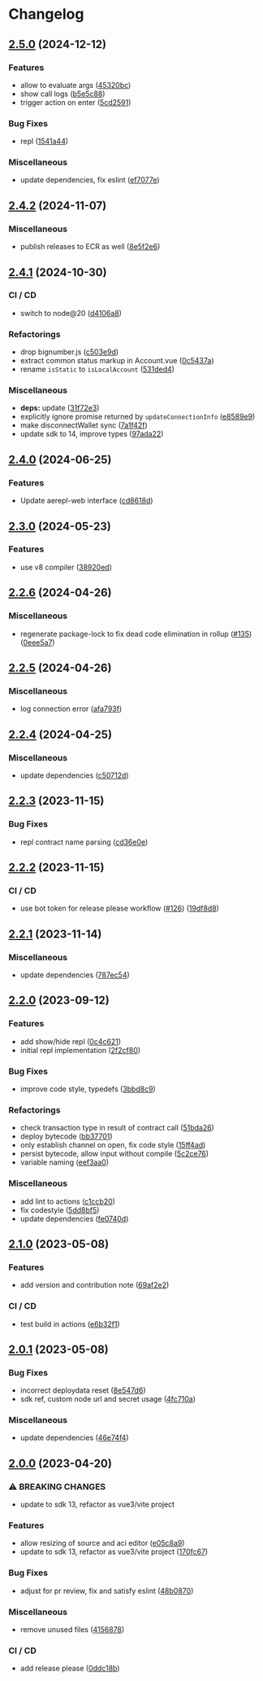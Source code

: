 # Changelog

## [2.5.0](https://github.com/aeternity/aepp-contracts/compare/v2.4.2...v2.5.0) (2024-12-12)


### Features

* allow to evaluate args ([45320bc](https://github.com/aeternity/aepp-contracts/commit/45320bc79d8ddff806032a83a9242a3f85f4a2ac))
* show call logs ([b5e5c88](https://github.com/aeternity/aepp-contracts/commit/b5e5c8891d020909e4cf23bb2e6bffcbccfbafc2))
* trigger action on enter ([5cd2591](https://github.com/aeternity/aepp-contracts/commit/5cd2591b707548e5266eb82b38050419714b3ebd))


### Bug Fixes

* repl ([1541a44](https://github.com/aeternity/aepp-contracts/commit/1541a44ff7df18db7e41df0a03b8b4c52ffc26a1))


### Miscellaneous

* update dependencies, fix eslint ([ef7077e](https://github.com/aeternity/aepp-contracts/commit/ef7077ed3d9761a2cbb466c7114d1a8cec9be3be))

## [2.4.2](https://github.com/aeternity/aepp-contracts/compare/v2.4.1...v2.4.2) (2024-11-07)


### Miscellaneous

* publish releases to ECR as well ([8e5f2e6](https://github.com/aeternity/aepp-contracts/commit/8e5f2e6ee5e5a251d0322fc287d921a5ae9e2fda))

## [2.4.1](https://github.com/aeternity/aepp-contracts/compare/v2.4.0...v2.4.1) (2024-10-30)


### CI / CD

* switch to node@20 ([d4106a8](https://github.com/aeternity/aepp-contracts/commit/d4106a84f08e5379d999539fb01cf5ff3929e87b))


### Refactorings

* drop bignumber.js ([c503e9d](https://github.com/aeternity/aepp-contracts/commit/c503e9daab8cf47a9076fdad35e7971948bbefd9))
* extract common status markup in Account.vue ([0c5437a](https://github.com/aeternity/aepp-contracts/commit/0c5437af7c2ece5fb9d30fb6dac694115dbe5629))
* rename `isStatic` to `isLocalAccount` ([531ded4](https://github.com/aeternity/aepp-contracts/commit/531ded4d562cd6883c8cbd9d151ce6eb1bd38b69))


### Miscellaneous

* **deps:** update ([31f72e3](https://github.com/aeternity/aepp-contracts/commit/31f72e310e5f29b5a00df3223d9895f70cf3acee))
* explicitly ignore promise returned by `updateConnectionInfo` ([e8589e9](https://github.com/aeternity/aepp-contracts/commit/e8589e92f33f004f31a551adeb974d072fbfa29e))
* make disconnectWallet sync ([7a1f42f](https://github.com/aeternity/aepp-contracts/commit/7a1f42f9a269f7d0e89e44beee84a5ec2708e998))
* update sdk to 14, improve types ([97ada22](https://github.com/aeternity/aepp-contracts/commit/97ada2281f5bfcbd62cafa36710e61029e015ecd))

## [2.4.0](https://github.com/aeternity/aepp-contracts/compare/v2.3.0...v2.4.0) (2024-06-25)


### Features

* Update aerepl-web interface ([cd8618d](https://github.com/aeternity/aepp-contracts/commit/cd8618d582cddd04e2070ca2aaa27667e930a868))

## [2.3.0](https://github.com/aeternity/aepp-contracts/compare/v2.2.6...v2.3.0) (2024-05-23)


### Features

* use v8 compiler ([38920ed](https://github.com/aeternity/aepp-contracts/commit/38920ed38fc0541f794878c6a86fda9dc3bae877))

## [2.2.6](https://github.com/aeternity/aepp-contracts/compare/v2.2.5...v2.2.6) (2024-04-26)


### Miscellaneous

* regenerate package-lock to fix dead code elimination in rollup ([#135](https://github.com/aeternity/aepp-contracts/issues/135)) ([0eee5a7](https://github.com/aeternity/aepp-contracts/commit/0eee5a714532ccfaccb1ee2862092762add03a28))

## [2.2.5](https://github.com/aeternity/aepp-contracts/compare/v2.2.4...v2.2.5) (2024-04-26)


### Miscellaneous

* log connection error ([afa793f](https://github.com/aeternity/aepp-contracts/commit/afa793fcdd3996f626d0cc311cf04b802fcb95df))

## [2.2.4](https://github.com/aeternity/aepp-contracts/compare/v2.2.3...v2.2.4) (2024-04-25)


### Miscellaneous

* update dependencies ([c50712d](https://github.com/aeternity/aepp-contracts/commit/c50712d44037a9a497fb926ab4899bdc649b2edb))

## [2.2.3](https://github.com/aeternity/aepp-contracts/compare/v2.2.2...v2.2.3) (2023-11-15)


### Bug Fixes

* repl contract name parsing ([cd36e0e](https://github.com/aeternity/aepp-contracts/commit/cd36e0e6a9b398ae713a9301432940e70617d527))

## [2.2.2](https://github.com/aeternity/aepp-contracts/compare/v2.2.1...v2.2.2) (2023-11-15)


### CI / CD

* use bot token for release please workflow ([#126](https://github.com/aeternity/aepp-contracts/issues/126)) ([19df8d8](https://github.com/aeternity/aepp-contracts/commit/19df8d82f0c3ddc4846c644ca9176afb45f0988d))

## [2.2.1](https://github.com/aeternity/aepp-contracts/compare/v2.2.0...v2.2.1) (2023-11-14)


### Miscellaneous

* update dependencies ([787ec54](https://github.com/aeternity/aepp-contracts/commit/787ec5449f4f08dca99a8e4def8d68bd305e2035))

## [2.2.0](https://github.com/aeternity/aepp-contracts/compare/v2.1.0...v2.2.0) (2023-09-12)


### Features

* add show/hide repl ([0c4c621](https://github.com/aeternity/aepp-contracts/commit/0c4c621ca6ddd3e07b83976556f2cf4fef8a7a74))
* initial repl implementation ([2f2cf80](https://github.com/aeternity/aepp-contracts/commit/2f2cf80f6ec980b1cd6d157985556387d187a664))


### Bug Fixes

* improve code style, typedefs ([3bbd8c9](https://github.com/aeternity/aepp-contracts/commit/3bbd8c9e1fc170e68898829a35cbb0d1a8773c51))


### Refactorings

* check transaction type in result of contract call ([51bda26](https://github.com/aeternity/aepp-contracts/commit/51bda260a78753c2ac74cb4bfb7fc54bd85b9f2d))
* deploy bytecode ([bb37701](https://github.com/aeternity/aepp-contracts/commit/bb37701d2331f32c829ff98f9f49cc730a032f05))
* only establish channel on open, fix code style ([15ff4ad](https://github.com/aeternity/aepp-contracts/commit/15ff4ad76b2811d2aae120714a8f65f790a163b3))
* persist bytecode, allow input without compile ([5c2ce76](https://github.com/aeternity/aepp-contracts/commit/5c2ce7626801075acef38e49d4289e1a6be539ac))
* variable naming ([eef3aa0](https://github.com/aeternity/aepp-contracts/commit/eef3aa081da7a47808290f64067546f7fdac651c))


### Miscellaneous

* add lint to actions ([c1ccb20](https://github.com/aeternity/aepp-contracts/commit/c1ccb20ded47079844beaae3efbdf3ca83e9d38b))
* fix codestyle ([5dd8bf5](https://github.com/aeternity/aepp-contracts/commit/5dd8bf546c9288acd969d6433e8c8a11b31699eb))
* update dependencies ([fe0740d](https://github.com/aeternity/aepp-contracts/commit/fe0740d0088b96573eafa7076edfd044142b9118))

## [2.1.0](https://github.com/aeternity/aepp-contracts/compare/v2.0.1...v2.1.0) (2023-05-08)


### Features

* add version and contribution note ([69af2e2](https://github.com/aeternity/aepp-contracts/commit/69af2e2cf70e7d86ca5c6c055f0bb5076675b776))


### CI / CD

* test build in actions ([e6b32f1](https://github.com/aeternity/aepp-contracts/commit/e6b32f1ddc0bf58cb22dd3a328a61ba30fafa8e3))

## [2.0.1](https://github.com/aeternity/aepp-contracts/compare/v2.0.0...v2.0.1) (2023-05-08)


### Bug Fixes

* incorrect deploydata reset ([8e547d6](https://github.com/aeternity/aepp-contracts/commit/8e547d6759ba3e11830c2f0c8bda9d3f0df11964))
* sdk ref, custom node url and secret usage ([4fc710a](https://github.com/aeternity/aepp-contracts/commit/4fc710ac5335dd46460b2c72721303b8a8353e1c))


### Miscellaneous

* update dependencies ([46e74f4](https://github.com/aeternity/aepp-contracts/commit/46e74f4a3e9e0d0212ee3b5a00a0d1bad12a07bf))

## [2.0.0](https://github.com/aeternity/aepp-contracts/compare/1.1.2...v2.0.0) (2023-04-20)


### ⚠ BREAKING CHANGES

* update to sdk 13, refactor as vue3/vite project

### Features

* allow resizing of source and aci editor ([e05c8a9](https://github.com/aeternity/aepp-contracts/commit/e05c8a910b6d8f389021731c9579c4ac61f434b3))
* update to sdk 13, refactor as vue3/vite project ([170fc67](https://github.com/aeternity/aepp-contracts/commit/170fc67875cc834871b6cd50d4621dc26d61c153))


### Bug Fixes

* adjust for pr review, fix and satisfy eslint ([48b0870](https://github.com/aeternity/aepp-contracts/commit/48b0870d5cb0ebc36e6a7e83104a5e039ad00bfc))


### Miscellaneous

* remove unused files ([4156878](https://github.com/aeternity/aepp-contracts/commit/4156878fafdea0366c812a2bd09222b6dc0b67eb))


### CI / CD

* add release please ([0ddc18b](https://github.com/aeternity/aepp-contracts/commit/0ddc18b2e083862a9afdfac767c68ce9188c3dab))

